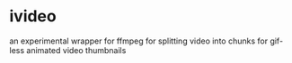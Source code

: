 ivideo
======

an experimental wrapper for ffmpeg for splitting video into chunks for gif-less animated video thumbnails
